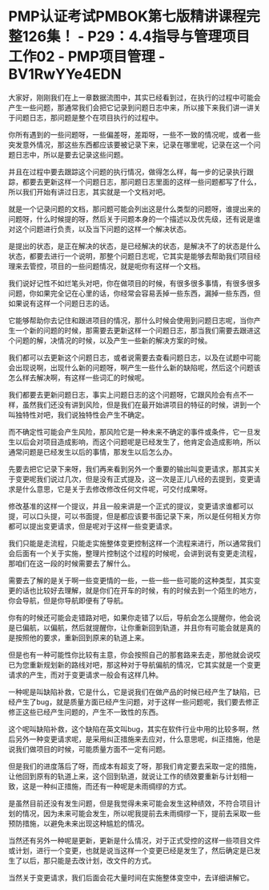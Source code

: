 # PMP认证考试PMBOK第七版精讲课程完整126集！ - P29：4.4指导与管理项目工作02 - PMP项目管理 - BV1RwYYe4EDN

大家好，刚刚我们在上一章数据流图中，其实已经看到过，在执行的过程中可能会产生一些问题，那通常我们会把它记录到问题日志中来，所以接下来我们讲一讲关于问题日志，那问题是整个在项目执行的过程中。

你所有遇到的一些问题呀，一些偏差呀，差距呀，一些不一致的情况呢，或者一些突发意外情况，那这些东西都应该要被记录下来，记录在哪里呢，记录在这一个问题日志中，所以是要去记录这些问题。

并且在过程中要去跟踪这个问题的执行情况，做得怎么样，每一步的记录执行跟踪，都要去更新这样一个问题日志，那问题日志里面的这样一些问题都写了什么，所以我们开始有讲过日志，其实就是一个文档对吧。

就是一个记录问题的文档，那问题可能会列出这是什么类型的问题呀，谁提出来的问题呀，什么时候提的呀，然后关于问题本身的一个描述以及优先级，还有说是谁对这个问题进行负责，以及当下问题的这样一个解决状态。

是提出的状态，是正在解决的状态，是已经解决的状态，是解决不了的状态是什么状态，都要去进行一个说明，那整个问题日志呢，它其实是能够去帮助我们项目经理来去管控，项目的一些问题情况，就是呃你有这样一个文档。

我们说好记性不如烂笔头对吧，你在做项目的时候，有很多很多事情，有很多很多问题，你如果完全记在心里的话，你经常会容易丢掉一些东西，漏掉一些东西，但如果说有这样一个问题日志的话。

它能够帮助你去记住和跟进项目的情况，那什么时候会使用到问题日志呢，当你产生一个新的问题的时候，那需要去更新这样一个问题日志，那当我们需要去跟进这个问题的解，决情况的时候，以及产生一些新的解决方案的时候。

我们都可以去更新这个问题日志，或者说需要去查看问题日志，以及在试题中可能会出现说啊，出现什么新的问题呀，啊产生一些什么新的缺陷呢，然后这个问题该怎么样去解决啊，有这样一些词汇的时候呢。

我们都要去更新问题日志，事实上问题日志的这个问题呀，它跟风险会有点不一样，虽然我们还没有讲到风险，但是我们在最开始讲项目的特征的时候，讲到一个叫独特性对吧，我们说独特性会产生不确定。

而不确定性可能会产生风险，那风险它是一种未来不确定的事件或条件，它一旦发生以后会对项目造成影响，而这个问题呢是已经发生了，他肯定会造成影响，所以通常问题是已经发生以后的事情，那发生以后怎么办。

先要去把它记录下来呀，我们再来看到另外一个重要的输出叫变更请求，那其实关于变更呢我们说过几次，但是没有正式提及，这一次是正儿八经的去提到，变更请求是什么意思，它是关于去修改修改任何文件呢，可交付成果呀。

修改基准的这样一个提议，并且一般来讲是一个正式的提议，变更请求谁都可以提，可以口头提，可以书面提，但是都应该要书面记录下来，所以是任何相关方你都可以提出变更请求，但是呢对于这样一些变更请求。

我们只能是走流程，只能走实施整体变更控制这样一个流程来进行，所以通常我们会后面有一个关于实施，整理片控制这个过程的时候呢，会讲到说有变更走流程，那咱们在这一段的时候需要去了解什么。

需要去了解的是关于啊一些变更情的一些，一些一些一些可能的这种类型，其实变更的话也比较好去理解，就是你们在开车的时候，有的时候去到一个陌生的地方，你会导航，但是你导航即便有了导航。

你有的时候还可能会走错路对吧，如果你走错了以后，导航会怎么提醒你，他会说是已偏航，以偏航，然后就提醒你，让你重新回到轨道，并且你有可能会就是真的是按照他的要求，重新回到原来的轨道上来。

但是也有一种可能性你比较有主意，你会按照自己的那套路来去走，那他就会说哎已为您重新规划新的路线对吧，那这种对于导航偏航的情况，它其实就是一个变更请求的产生，而对于变更请求一般会有这样几种。

一种呢是叫缺陷补救，它是什么，它是说我们在做产品的时候已经产生了缺陷，已经产生了bug，就是质量方面已经产生问题，对于这样一些问题呢，我们要去修正修正这些已经产生问题的，产生不一致性的东西。

这个呢叫缺陷补救，这个缺陷在英文叫bug，其实在软件行业中用的比较多啊，然后另外一种变更请求呢，是采用纠正措施来去应对，什么意思呢，纠正措施，他是说我们做项目的时候，可能质量方面不一定有问题。

但是我们的进度落后了呀，而成本有超支了呀，那我们肯定要去采取一定的措施，让他回到原有的轨道上来，这个回到轨道，就说让工作的绩效要重新与计划相一致，这是一种纠正措施，而还有一种呢是未雨绸缪的方式。

是虽然目前还没有发生问题，但是我觉得未来可能会发生这种绩效，不符合项目计划的情况，因为未来可能会发生，所以呢我提前去未雨绸缪一下，提前去采取一些预防措施，以避免未来出现这种尴尬的情况。

当然还有另外一种呢是更新，更新是什么情况，对于正式受控的这样一些项目文件或计划，进行一个变更，也就是说当这样一个变更已经是发生了，然后确定是已发生了以后，那只能是去改计划，改文件的方式。

当然关于变更请求，我们后面会花大量时间在实施整体变空中，去详细讲解它。